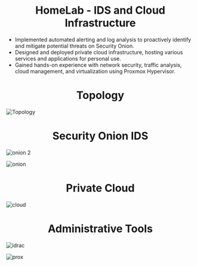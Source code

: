 <div align="center">
  <h1><b>HomeLab - IDS and Cloud Infrastructure</b></h1>
</div>

- Implemented automated alerting and log analysis to proactively identify and mitigate potential threats on Security Onion.
- Designed and deployed private cloud infrastructure, hosting various services and applications for personal use. 
- Gained hands-on experience with network security, traffic analysis, cloud management, and virtualization using Proxmox Hypervisor.




<div align="center">
  <h1><b>Topology</b></h1>
</div>

![Topology](https://github.com/user-attachments/assets/89bbd5fe-cceb-4967-b5d6-f156e589de61)




<div align="center">
  <h1><b>Security Onion IDS</b></h1>
</div>

![onion 2](https://github.com/user-attachments/assets/f3cda84e-ec15-4b14-bb37-5333a957669c)

![onion](https://github.com/user-attachments/assets/fc816c8c-6e1a-4b0e-aa29-7c517504010a)




<div align="center">
  <h1><b>Private Cloud</b></h1>
</div>

![cloud](https://github.com/user-attachments/assets/e438a738-40c0-4487-851b-4236efe3f983)




<div align="center">
  <h1><b>Administrative Tools</b></h1>
</div>

![idrac](https://github.com/user-attachments/assets/4136d246-5c85-4de2-a6be-f158f12fa3db)

![prox](https://github.com/user-attachments/assets/8202e8db-fc4f-49ec-b4b6-23fbaf034b5f)

